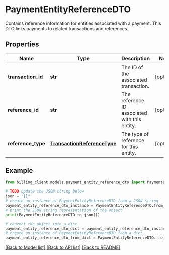 # PaymentEntityReferenceDTO

Contains reference information for entities associated with a payment.  This DTO links payments to related transactions and references.

## Properties

Name | Type | Description | Notes
------------ | ------------- | ------------- | -------------
**transaction_id** | **str** | The ID of the associated transaction. | [optional] 
**reference_id** | **str** | The reference ID associated with this entity. | [optional] 
**reference_type** | [**TransactionReferenceType**](TransactionReferenceType.md) | The type of reference for this entity. | [optional] 

## Example

```python
from billing_client.models.payment_entity_reference_dto import PaymentEntityReferenceDTO

# TODO update the JSON string below
json = "{}"
# create an instance of PaymentEntityReferenceDTO from a JSON string
payment_entity_reference_dto_instance = PaymentEntityReferenceDTO.from_json(json)
# print the JSON string representation of the object
print(PaymentEntityReferenceDTO.to_json())

# convert the object into a dict
payment_entity_reference_dto_dict = payment_entity_reference_dto_instance.to_dict()
# create an instance of PaymentEntityReferenceDTO from a dict
payment_entity_reference_dto_from_dict = PaymentEntityReferenceDTO.from_dict(payment_entity_reference_dto_dict)
```
[[Back to Model list]](../README.md#documentation-for-models) [[Back to API list]](../README.md#documentation-for-api-endpoints) [[Back to README]](../README.md)


